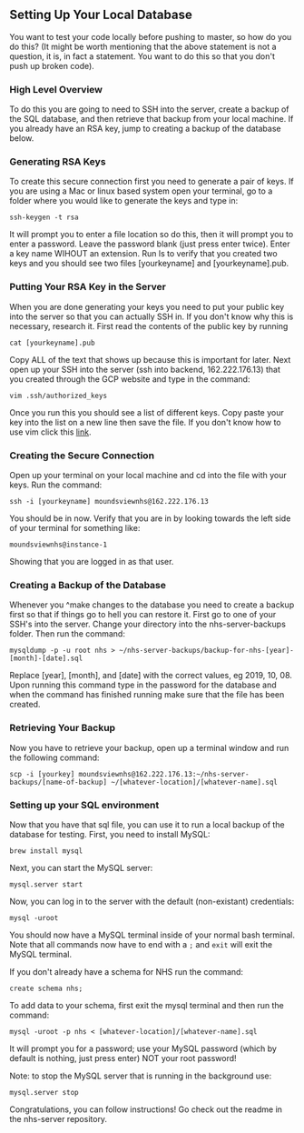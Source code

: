 ## Setting Up Your Local Database

You want to test your code locally before pushing to master, so how do you do this? (It might be worth mentioning that the above statement is not a question, it is, in fact a statement. You want to do this so that you don't push up broken code).

### High Level Overview

To do this you are going to need to SSH into the server, create a backup of the SQL database, and then retrieve that backup from your local machine. If you already have an RSA key, jump to creating a backup of the database below.

### Generating RSA Keys

To create this secure connection first you need to generate a pair of keys. If you are using a Mac or linux based system open your terminal, go to a folder where you would like to generate the keys and type in:
```
ssh-keygen -t rsa
```
It will prompt you to enter a file location so do this, then it will prompt you to enter a password. Leave the password blank (just press enter twice). Enter a key name WIHOUT an extension. Run ls to verify that you created two keys and you should see two files [yourkeyname] and [yourkeyname].pub.

### Putting Your RSA Key in the Server

When you are done generating your keys you need to put your public key into the server so that you can actually SSH in. If you don't know why this is necessary, research it. First read the contents of the public key by running
```
cat [yourkeyname].pub
```
Copy ALL of the text that shows up because this is important for later. Next open up your SSH into the server (ssh into backend, 162.222.176.13) that you created through the GCP website and type in the command:
```
vim .ssh/authorized_keys
```
Once you run this you should see a list of different keys. Copy paste your key into the list on a new line then save the file. If you don't know how to use vim click this [link](https://coderwall.com/p/adv71w/basic-vim-commands-for-getting-started).

### Creating the Secure Connection

Open up your terminal on your local machine and cd into the file with your keys. Run the command:
```
ssh -i [yourkeyname] moundsviewnhs@162.222.176.13
```
You should be in now. Verify that you are in by looking towards the left side of your terminal for something like:
```
moundsviewnhs@instance-1
```
Showing that you are logged in as that user.

### Creating a Backup of the Database

Whenever you ^make changes to the database you need to create a backup first so that if things go to hell you can restore it. First go to one of your SSH's into the server. Change your directory into the nhs-server-backups folder. Then run the command:
```
mysqldump -p -u root nhs > ~/nhs-server-backups/backup-for-nhs-[year]-[month]-[date].sql
```
Replace [year], [month], and [date] with the correct values, eg 2019, 10, 08. Upon running this command type in the password for the database and when the command has finished running make sure that the file has been created.

### Retrieving Your Backup

Now you have to retrieve your backup, open up a terminal window and run the following command:
```
scp -i [yourkey] moundsviewnhs@162.222.176.13:~/nhs-server-backups/[name-of-backup] ~/[whatever-location]/[whatever-name].sql
```

### Setting up your SQL environment

Now that you have that sql file, you can use it to run a local backup of the database for testing.
First, you need to install MySQL:
```
brew install mysql
```
Next, you can start the MySQL server:
```
mysql.server start
```
Now, you can log in to the server with the default (non-existant) credentials:
```
mysql -uroot
```
You should now have a MySQL terminal inside of your normal bash terminal. Note that all commands now have to end with a `;` and `exit` will exit the MySQL terminal.

If you don't already have a schema for NHS run the command:
```
create schema nhs;
```
To add data to your schema, first exit the mysql terminal and then run the command:
```
mysql -uroot -p nhs < [whatever-location]/[whatever-name].sql
```
It will prompt you for a password; use your MySQL password (which by default is nothing, just press enter) NOT your root password!

Note: to stop the MySQL server that is running in the background use:
```
mysql.server stop
```

Congratulations, you can follow instructions! Go check out the readme in the nhs-server repository.
